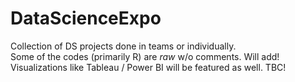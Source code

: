 # DataScienceExpo
Collection of DS projects done in teams or individually.  
Some of the codes (primarily R) are *raw*  w/o comments. Will add!  
Visualizations like Tableau / Power BI will be featured as well. TBC!  

